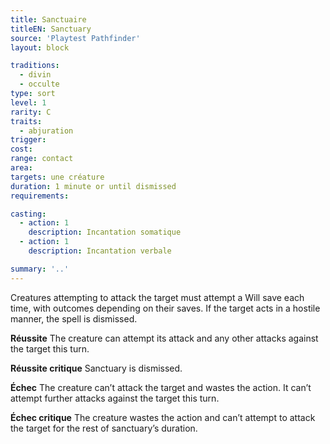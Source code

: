 ```yaml
---
title: Sanctuaire
titleEN: Sanctuary
source: 'Playtest Pathfinder'
layout: block

traditions:
  - divin
  - occulte
type: sort
level: 1
rarity: C
traits:
  - abjuration
trigger: 
cost: 
range: contact
area: 
targets: une créature
duration: 1 minute or until dismissed
requirements: 

casting:
  - action: 1
    description: Incantation somatique
  - action: 1
    description: Incantation verbale

summary: '..'
---
```

Creatures attempting to attack the target must attempt a Will save each time, with outcomes depending on their saves. If the target acts in a hostile manner, the spell is dismissed.

**Réussite** The creature can attempt its attack and any other attacks against the target this turn.

**Réussite critique** Sanctuary is dismissed.

**Échec** The creature can’t attack the target and wastes the action. It can’t attempt further attacks against the target this turn.

**Échec critique** The creature wastes the action and can’t attempt to attack the target for the rest of sanctuary’s duration.
